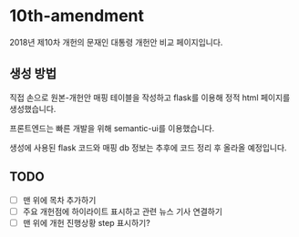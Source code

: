 # 10th-amendment
2018년 제10차 개헌의 문재인 대통령 개헌안 비교 페이지입니다.

## 생성 방법
직접 손으로 원본-개헌안 매핑 테이블을 작성하고 flask를 이용해 정적 html 페이지를 생성했습니다.

프론트엔드는 빠른 개발을 위해 semantic-ui를 이용했습니다.

생성에 사용된 flask 코드와 매핑 db 정보는 추후에 코드 정리 후 올라올 예정입니다.

## TODO
- [ ] 맨 위에 목차 추가하기
- [ ] 주요 개헌점에 하이라이트 표시하고 관련 뉴스 기사 연결하기
- [ ] 맨 위에 개헌 진행상황 step 표시하기?
